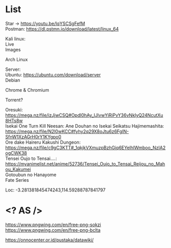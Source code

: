 # List

Star -> https://youtu.be/lqYSCSgFefM \
Postman: https://dl.pstmn.io/download/latest/linux_64

Kali linux: \
Live \
Images 

Arch Linux

Server: \
Ubuntu: https://ubuntu.com/download/server \
Debian

Chrome & Chromium

Torrent?


Oresuki: https://mega.nz/file/izJjwCSQ#Opdl0hAy_IJlvwYiRiPvY36vNkIyQ24NcutXu8HTs8w \
Isekai One Turn Kill Neesan: Ane Douhan no Isekai Seikatsu Hajimemashita: https://mega.nz/file/N2l0wKCC#fyhy2q29X8oJtu6z6FgIN-SfnW1XzAGrH0rY1KYgpo0 \
Ore dake Haireru Kakushi Dungeon: https://mega.nz/file/c9gC3KTT#_1qkjkVXmuzpBzhGiq6EYelhlWmboo_NzIA2ogCWK38 \
Tensei Oujo to Tensai....: https://myanimelist.net/anime/52736/Tensei_Oujo_to_Tensai_Reijou_no_Mahou_Kakumei \
Gotoubun no Hanayome \
Fate Series

Loc: -3.281381845474243,114.59288787841797 

# <? AS />
https://www.pngwing.com/en/free-png-sokzi \
https://www.pngwing.com/en/free-png-bclta 

https://onnocenter.or.id/pustaka/datawiki/
